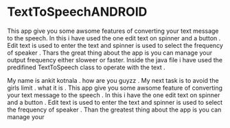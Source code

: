 # TextToSpeechANDROID
This app give you some awsome features of converting your text message to the speech. In this i have used the one edit text on spinner and a button . Edit text is used to enter the text and spinner is used to select the frequency of speaker . Thars the great thing about the app is you can manage your output frequency either sloweer or faster. Inside the java file i have used the predifined TextToSpeech class to operate with the text .

My name is ankit kotnala . how are you guyzz . My next task is to avoid the girls limit . what it is . This app give you some awsome feature of converting your text message to the speech . In this i have the one edit text on spinner and a button . Edit text is used to enter the text and spinner is used to select the frequency of speaker . Than the greatest thing about the app is you can manage your 
